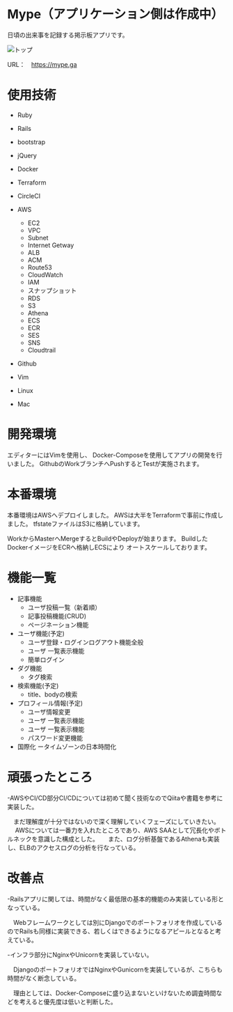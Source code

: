 # Mype（アプリケーション側は作成中）
日頃の出来事を記録する掲示板アプリです。

<img alt="トップ" src="https://user-images.githubusercontent.com/36604680/68459052-a73dcc00-0247-11ea-89c5-2d992d4b3263.PNG" />


URL：　https://mype.ga

# 使用技術

- Ruby
- Rails
- bootstrap
- jQuery
- Docker
- Terraform
-  CircleCI
- AWS
  - EC2
  - VPC
  - Subnet
  - Internet Getway
  - ALB
  - ACM
  - Route53
  - CloudWatch
  - IAM
  - スナップショット
  - RDS
  - S3
  - Athena
  - ECS
  - ECR
  - SES
  - SNS
  - Cloudtrail
  
- Github
- Vim
- Linux
- Mac

# 開発環境
エディターにはVimを使用し、
Docker-Composeを使用してアプリの開発を行いました。
GithubのWorkブランチへPushするとTestが実施されます。

# 本番環境
本番環境はAWSへデプロイしました。
AWSは大半をTerraformで事前に作成しました。
tfstateファイルはS3に格納しています。

WorkからMasterへMergeするとBuildやDeployが始まります。
BuildしたDockerイメージをECRへ格納しECSにより
オートスケールしております。

# 機能一覧
- 記事機能
  - ユーザ投稿一覧（新着順）
  - 記事投稿機能(CRUD)
  - ページネーション機能
- ユーザ機能(予定)
  - ユーザ登録・ログインログアウト機能全般
  - ユーザ 一覧表示機能
  - 簡単ログイン
- ダグ機能
  - タグ検索
- 検索機能(予定)
  - title、bodyの検索
- プロフィール情報(予定)
  - ユーザ情報変更
  - ユーザ 一覧表示機能
  - ユーザ 一覧表示機能
  - パスワード変更機能
- 国際化
ータイムゾーンの日本時間化

# 頑張ったところ
 -AWSやCI/CD部分CI/CDについては初めて聞く技術なのでQiitaや書籍を参考に実装した。
 
　まだ理解度が十分ではないので深く理解していくフェーズにしていきたい。
　
 AWSについては一番力を入れたところであり、AWS SAAとして冗長化やボトルネックを意識した構成とした。
　
 また、ログ分析基盤であるAthenaも実装し、ELBのアクセスログの分析を行なっている。
　
 

# 改善点
-Railsアプリに関しては、時間がなく最低限の基本的機能のみ実装している形となっている。
 
　Webフレームワークとしては別にDjangoでのポートフォリオを作成しているのでRailsも同様に実装できる、若しくはできるようになるアピールとなると考えている。

-インフラ部分にNginxやUnicornを実装していない。

　DjangoのポートフォリオではNginxやGunicornを実装しているが、こちらも時間がなく断念している。
 
　理由としては、Docker-Composeに盛り込まないといけないため調査時間などを考えると優先度は低いと判断した。
　
